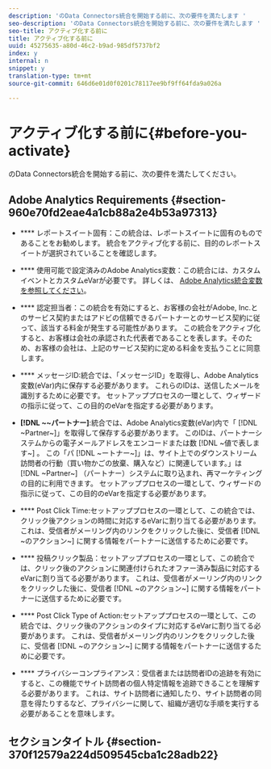 ```yaml
---
description: 'のData Connectors統合を開始する前に、次の要件を満たします '
seo-description: 'のData Connectors統合を開始する前に、次の要件を満たします '
seo-title: アクティブ化する前に
title: アクティブ化する前に
uuid: 45275635-a80d-46c2-b9ad-985df5737bf2
index: y
internal: n
snippet: y
translation-type: tm+mt
source-git-commit: 646d6e01d0f0201c78117ee9bf9ff64fda9a026a

---
```



# アクティブ化する前に{#before-you-activate}

のData Connectors統合を開始する前に、次の要件を満たしてください。

## Adobe Analytics Requirements {#section-960e70fd2eae4a1cb88a2e4b53a97313}

* **** レポートスイート固有：この統合は、レポートスイートに固有のものであることをお勧めします。 統合をアクティブ化する前に、目的のレポートスイートが選択されていることを確認します。
* **** 使用可能で設定済みのAdobe Analytics変数：この統合には、カスタムイベントとカスタムeVarが必要です。 詳しくは、 [Adobe Analytics統合変数を参照してください](../../optivo-overview/optivo-requirements/optivo-variables.md#concept-8ebd2bde4a1c4b0aad2987e050ffbbfc)。

* **** 認定担当者：この統合を有効にすると、お客様の会社がAdobe, Inc.とのサービス契約またはアドビの信頼できるパートナーとのサービス契約に従って、該当する料金が発生する可能性があります。 この統合をアクティブ化すると、お客様は会社の承認された代表者であることを表します。そのため、お客様の会社は、上記のサービス契約に定める料金を支払うことに同意します。
* **** メッセージID:統合では、「メッセージID」を取得し、Adobe Analytics変数(eVar)内に保存する必要があります。 これらのIDは、送信したメールを識別するために必要です。 セットアッププロセスの一環として、ウィザードの指示に従って、この目的のeVarを指定する必要があります。
* **[!DNL ~~パートナー]**:統合では、Adobe Analytics変数(eVar)内で「 [!DNL ~Partner~]」を取得して保存する必要があります。 このIDは、パートナーシステムからの電子メールアドレスをエンコードまたは数 [!DNL ~値で表します~] 。 この「パ [!DNL ~ートナー~]」は、サイト上でのダウンストリーム訪問者の行動（買い物かごの放棄、購入など）に関連しています。」は [!DNL ~Partner~] （パートナー）システムに取り込まれ、再マーケティングの目的に利用できます。 セットアッププロセスの一環として、ウィザードの指示に従って、この目的のeVarを指定する必要があります。
* **** Post Click Time:セットアッププロセスの一環として、この統合では、クリック後アクションの時間に対応するeVarに割り当てる必要があります。 これは、受信者がメーリング内のリンクをクリックした後に、受信者 [!DNL ~のアクション~] に関する情報をパートナーに送信するために必要です。

* **** 投稿クリック製品：セットアッププロセスの一環として、この統合では、クリック後のアクションに関連付けられたオファー済み製品に対応するeVarに割り当てる必要があります。 これは、受信者がメーリング内のリンクをクリックした後に、受信者 [!DNL ~のアクション~] に関する情報をパートナーに送信するために必要です。

* **** Post Click Type of Action:セットアッププロセスの一環として、この統合では、クリック後のアクションのタイプに対応するeVarに割り当てる必要があります。 これは、受信者がメーリング内のリンクをクリックした後に、受信者 [!DNL ~のアクション~] に関する情報をパートナーに送信するために必要です。

* **** プライバシーコンプライアンス：受信者または訪問者IDの追跡を有効にすると、この機能でサイト訪問者の個人特定情報を追跡できることを理解する必要があります。 これは、サイト訪問者に通知したり、サイト訪問者の同意を得たりするなど、プライバシーに関して、組織が適切な手順を実行する必要があることを意味します。

## セクションタイトル {#section-370f12579a224d509545cba1c28adb22}

